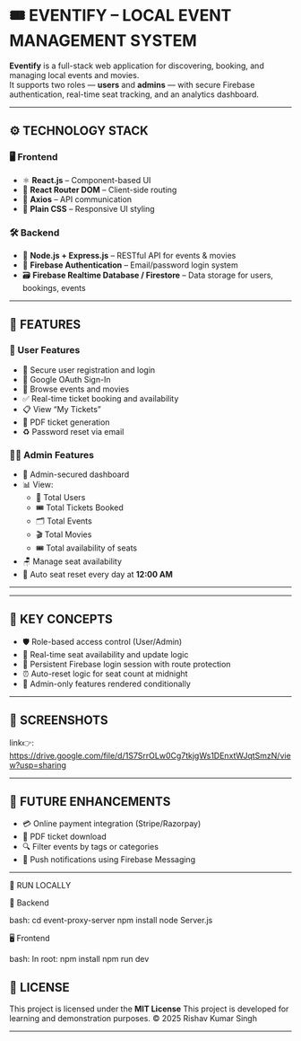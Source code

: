 # 🎟️ EVENTIFY – LOCAL EVENT MANAGEMENT SYSTEM

**Eventify** is a full-stack web application for discovering, booking, and managing local events and movies.  
It supports two roles — **users** and **admins** — with secure Firebase authentication, real-time seat tracking, and an analytics dashboard.

---

## ⚙️ TECHNOLOGY STACK

### 🖥️ Frontend
- ⚛️ **React.js** – Component-based UI
- 🧭 **React Router DOM** – Client-side routing
- 📡 **Axios** – API communication
- 🎨 **Plain CSS** – Responsive UI styling

### 🛠️ Backend
- 🧩 **Node.js + Express.js** – RESTful API for events & movies
- 🔐 **Firebase Authentication** – Email/password login system
- 🗃️ **Firebase Realtime Database / Firestore** – Data storage for users, bookings, events

---

## 🚀 FEATURES

### 👤 User Features
- 🔐 Secure user registration and login
- 🔑 Google OAuth Sign-In
- 🎫 Browse events and movies
- ✅ Real-time ticket booking and availability
- 📋 View “My Tickets”
- 🧾 PDF ticket generation
- ♻️ Password reset via email

### 🧑‍💼 Admin Features
- 🔐 Admin-secured dashboard
- 📊 View:
  - 👥 Total Users  
  - 🎟️ Total Tickets Booked
  - 🗂️ Total Events  
  - 🎬 Total Movies
  - 🎟️ Total availability of seats 
- 🪑 Manage seat availability
- 🔁 Auto seat reset every day at **12:00 AM**

---


---

## 🧠 KEY CONCEPTS

- 🛡️ Role-based access control (User/Admin)
- 🔄 Real-time seat availability and update logic
- 🔐 Persistent Firebase login session with route protection
- ⏰ Auto-reset logic for seat count at midnight
- 🧩 Admin-only features rendered conditionally

---

## 🌄 SCREENSHOTS

link👉:   https://drive.google.com/file/d/1S7SrrOLw0Cg7tkjgWs1DEnxtWJqtSmzN/view?usp=sharing

---

## 🔮 FUTURE ENHANCEMENTS
- 💳 Online payment integration (Stripe/Razorpay)
- 📄 PDF ticket download
- 🔍 Filter events by tags or categories
- 🔔 Push notifications using Firebase Messaging

---

🚀 RUN LOCALLY

🧩 Backend

bash:
cd event-proxy-server
npm install
node Server.js

🖥️ Frontend

bash:
In root:
npm install
npm run dev

## 📄 LICENSE

This project is licensed under the **MIT License** 
This project is developed for learning and demonstration purposes. 
© 2025 Rishav Kumar Singh

---



